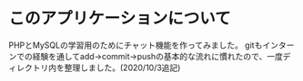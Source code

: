 # このアプリケーションについて
PHPとMySQLの学習用のためにチャット機能を作ってみました。
gitもインターンでの経験を通してadd→commit→pushの基本的な流れに慣れたので、一度ディレクトリ内を整理しました。(2020/10/3追記)
